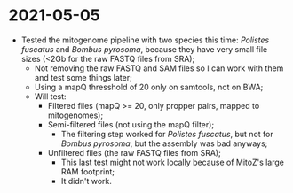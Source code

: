# 2021-05-05

- Tested the mitogenome pipeline with two species this time: *Polistes fuscatus* and *Bombus pyrosoma*, because they have very small file sizes (<2Gb for the raw FASTQ files from SRA);
	- Not removing the raw FASTQ and SAM files so I can work with them and test some things later;
	- Using a mapQ thresshold of 20 only on samtools, not on BWA;
	- Will test:
		- Filtered files (mapQ >= 20, only propper pairs, mapped to mitogenomes);
		- Semi-filtered files (not using the mapQ filter);
			- The filtering step worked for *Polistes fuscatus*, but not for *Bombus pyrosoma*, but the assembly was bad anyways;
		- Unfiltered files (the raw FASTQ files from SRA);
			- This last test might not work locally because of MitoZ's large RAM footprint;
			- It didn't work.
		